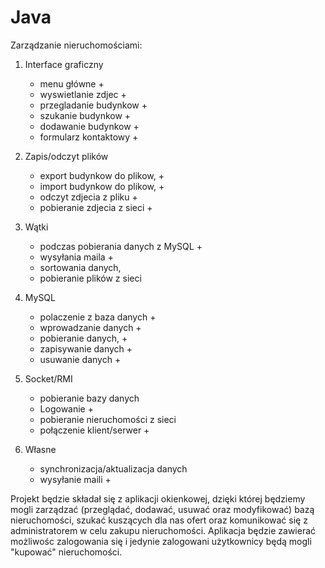 Java
====
Zarządzanie nieruchomościami:

1.	Interface graficzny
	- menu główne +
	- wyswietlanie zdjec +
	- przegladanie budynkow +
	- szukanie budynkow +
	- dodawanie budynkow +
	- formularz kontaktowy +

2.	Zapis/odczyt plików
	- export budynkow do plikow, +
	- import budynkow do plikow, +
	- odczyt zdjecia z pliku +
	- pobieranie zdjecia z sieci +

3.	Wątki
	- podczas pobierania danych z MySQL +
	- wysyłania maila +
	- sortowania danych,
	- pobieranie plików z sieci

4.	MySQL
	- polaczenie z baza danych +
	- wprowadzanie danych +
	- pobieranie danych, +
	- zapisywanie danych +
	- usuwanie danych +

5. 	Socket/RMI
	- pobieranie bazy danych
	- Logowanie +
	- pobieranie nieruchomości z sieci
	- połączenie klient/serwer + 

6.	Własne
	- synchronizacja/aktualizacja danych
	- wysyłanie maili +

	

Projekt będzie składał się z aplikacji okienkowej, dzięki której będziemy mogli zarządzać (przeglądać, dodawać, usuwać oraz modyfikować) bazą nieruchomości, szukać kuszących dla nas ofert oraz komunikować się z administratorem w celu zakupu nieruchomości. Aplikacja będzie zawierać możliwośc zalogowania się i jedynie zalogowani użytkownicy będą mogli "kupować" nieruchomości. 
